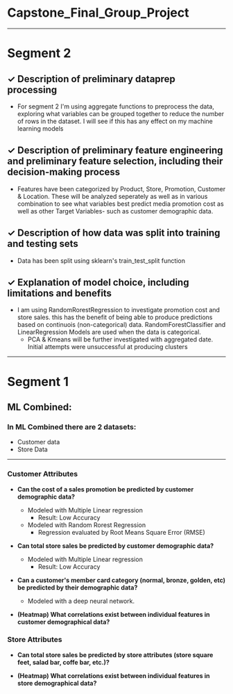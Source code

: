 # Capstone_Final_Group_Project
***
# Segment 2
## ✓ Description of preliminary dataprep processing 
- For segment 2 I'm using aggregate functions to preprocess the data, exploring what variables can be grouped together to reduce the number of rows in the dataset. I will see if this has any effect on my machine learning models

## ✓ Description of preliminary feature engineering and preliminary feature selection, including their decision-making process 
- Features have been categorized by Product, Store, Promotion, Customer & Location. These will be analyzed seperately as well as in various combination to see what variables best predict media promotion cost as well as other Target Variables- such as customer demographic data.

## ✓ Description of how data was split into training and testing sets 
- Data has been split using sklearn's train_test_split function

## ✓ Explanation of model choice, including limitations and benefits
- I am using RandomRorestRegression to investigate promotion cost and store sales. this has the benefit of being able to produce predictions based on continuois (non-categorical) data. RandomForestClassifier and LinearRegression Models are used when the data is categorical. 
  - PCA & Kmeans will be further investigated with aggregated date. Initial attempts were unsuccessful at producing clusters



***
# Segment 1
## ML Combined:
### In ML Combined there are 2 datasets:
- Customer data
- Store Data

***
### Customer Attributes
- **Can the cost of a sales promotion be predicted by customer demographic data?**
  - Modeled with Multiple Linear regression
    - Result: Low Accuracy
  - Modeled with Random Rorest Regression 
    - Regression evaluated by Root Means Square Error (RMSE)
    
- **Can total store sales be predicted by customer demographic data?**
  - Modeled with Multiple Linear regression
    - Result: Low Accuracy
    
- **Can a customer's member card category (normal, bronze, golden, etc) be predicted by their demographic data?**
  - Modeled with a deep neural network.
    
- **(Heatmap) What correlations exist between individual features in customer demographical data?**

### Store Attributes
- **Can total store sales be predicted by store attributes (store square feet, salad bar, coffe bar, etc.)?**

- **(Heatmap) What correlations exist between individual features in store demographical data?**

